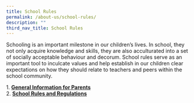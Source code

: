 ```yaml
---
title: School Rules
permalink: /about-us/school-rules/
description: ""
third_nav_title: School Rules
---
```


Schooling is an important milestone in our children’s lives. In school, they not only acquire knowledge and skills, they are also acculturated into a set of socially acceptable behaviour and decorum. School rules serve as an important tool to inculcate values and help establish in our children clear expectations on how they should relate to teachers and peers within the school community.

1. [**General Information for Parents**](/about-us/school-rules/general-information-for-parents)<br>
2. [**School Rules and Regulations**](/about-us/school-rules/school-rules-and-regulations)